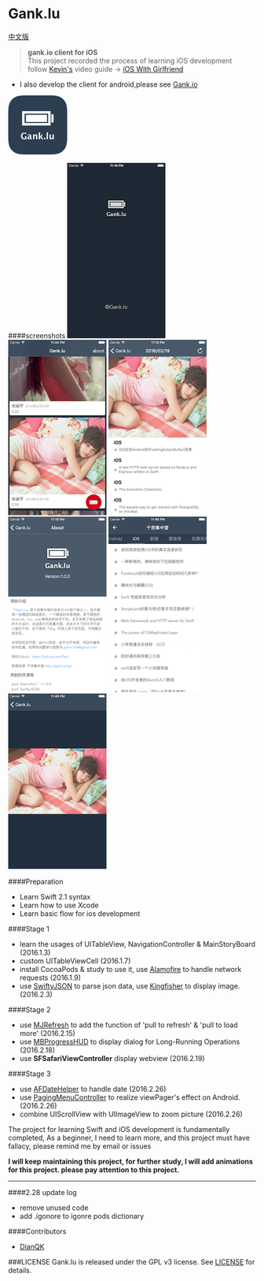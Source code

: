 # Gank.lu 
[中文版](README.md)
> **gank.io client for iOS**  
> This project recorded the process of learning iOS development  
> follow [Kevin's](https://github.com/kevinzhow) video guide -> [iOS With Girlfriend](http://www.bilibili.com/video/av2953140/)

- I also develop the client for android,please see [Gank.io](https://github.com/Panl/Gank.io)  

![](screenshots/appIcon.png)

####screenshots
![](screenshots/gank_ios_1.png)
![](screenshots/gank_ios_2.png)
![](screenshots/gank_ios_3.png)
![](screenshots/gank_ios_4.png)
![](screenshots/gank_ios_5.png)
![](screenshots/gank_ios_6.png)

####Preparation
- Learn Swift 2.1 syntax
- Learn how to use Xcode
- Learn basic flow for ios development  

####Stage 1
- learn the usages of UITableView, NavigationController & MainStoryBoard (2016.1.3)
- custom UITableViewCell (2016.1.7)
- install CocoaPods & study to use it, use [Alamofire](https://github.com/Alamofire/Alamofire) to handle network requests (2016.1.9)
- use [SwiftyJSON](https://github.com/SwiftyJSON/SwiftyJSON) to parse json data, use [Kingfisher](https://github.com/onevcat/Kingfisher) to display image. (2016.2.3)

####Stage 2
- use [MJRefresh](https://github.com/CoderMJLee/MJRefresh) to add the function of 'pull to refresh' & 'pull to load more' (2016.2.15)
- use [MBProgressHUD](https://github.com/jdg/MBProgressHUD) to display dialog for Long-Running Operations (2016.2.18)
- use **SFSafariViewController** display webview (2016.2.19)

####Stage 3
- use [AFDateHelper](https://github.com/melvitax/AFDateHelper) to handle date (2016.2.26)
- use [PagingMenuController](https://github.com/kitasuke/PagingMenuController) to realize viewPager's effect on Android. (2016.2.26)
- combine UIScrollView with UIImageView to zoom picture (2016.2.26)

The project for learning Swift and iOS development is fundamentally completed, As a beginner, I need to learn more, and this project must have fallacy, please remind me by email or issues

**I will keep maintaining this project, for further study, I will add animations for this project. please pay attention to this project.**

------

####2.28 update log
- remove unused code
- add .igonore to igonre pods dictionary

####Contributors
- [DianQK](https://github.com/DianQK)

###LICENSE 
Gank.lu is released under the GPL v3 license. See [LICENSE](LICENSE) for details.

